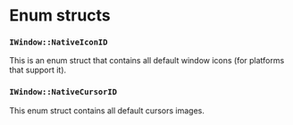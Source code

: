 # Enum structs

### `IWindow::NativeIconID`

This is an enum struct that contains all default window icons (for platforms that support it).

### `IWindow::NativeCursorID`

This enum struct contains all default cursors images.